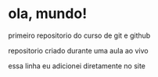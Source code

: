 # ola, mundo!
primeiro repositorio  do curso de git e github

repositorio criado durante uma aula ao vivo

essa linha eu adicionei diretamente no site
